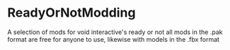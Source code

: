 # ReadyOrNotModding
A selection of mods for void interactive's ready or not
all mods in the .pak format are free for anyone to use, likewise with models in the .fbx format
